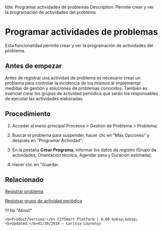 title: Programar actividades de problemas
Description: Permite crear y ver la programación de actividades del problema
# Programar actividades de problemas

Esta funcionalidad permite crear y ver la programación de actividades del problema.

Antes de empezar
----------------

Antes de registrar una actividad de problema es necesario crear un problema para
controlar la incidencia de los mismos al implementar medidas de gestión y soluciones
de problemas conocidos. También es esencial crear los grupos de actividad
periódica que serán los responsables de ejecutar las actividades elaboradas.

Procedimiento
------------

1.  Acceder al menú principal Procesos \>
    Gestión de Problema \> Problema;

2.  Buscar el problema para suspender, hacer clic en "Más Opciones" y después
    en "Programar Actividad”;

3.  En la pestaña **Crear Programa**, informar los datos de registro (Grupo de
    actividades, Orientación técnica, Agendar para y Duración estimada);

4.  Hacer clic en "Guardar.

Relacionado
------------

[Registrar problema](/pt-br/citsmart-platform-8/processes/problem/use/register-problem.html)	

[Registrar grupo de actividad periódica](/pt-br/citsmart-platform-8/additional-features/automation-of-operation/configuration/periodic-activity-group.html)

!!! tip "About"

    <b>Product/Version:</b> CITSmart Platform | 8.00 &nbsp;&nbsp;
    <b>Updated:</b>01/30/2019 – Larissa Lourenço

